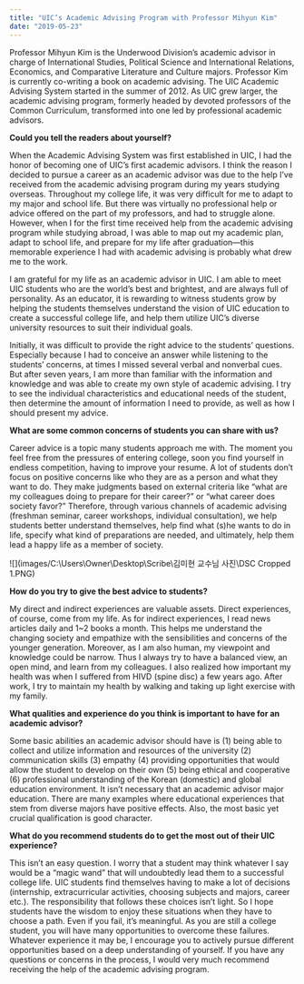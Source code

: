 ```yaml
---
title: "UIC’s Academic Advising Program with Professor Mihyun Kim"
date: "2019-05-23"
---
```


Professor Mihyun Kim is the Underwood Division’s academic advisor in charge of International Studies, Political Science and International Relations, Economics, and Comparative Literature and Culture majors. Professor Kim is currently co-writing a book on academic advising. The UIC Academic Advising System started in the summer of 2012. As UIC grew larger, the academic advising program, formerly headed by devoted professors of the Common Curriculum, transformed into one led by professional academic advisors.

**Could you tell the readers about yourself?**

When the Academic Advising System was first established in UIC, I had the honor of becoming one of UIC’s first academic advisors. I think the reason I decided to pursue a career as an academic advisor was due to the help I’ve received from the academic advising program during my years studying overseas. Throughout my college life, it was very difficult for me to adapt to my major and school life. But there was virtually no professional help or advice offered on the part of my professors, and had to struggle alone. However, when I for the first time received help from the academic advising program while studying abroad, I was able to map out my academic plan, adapt to school life, and prepare for my life after graduation—this memorable experience I had with academic advising is probably what drew me to the work.

I am grateful for my life as an academic advisor in UIC. I am able to meet UIC students who are the world’s best and brightest, and are always full of personality. As an educator, it is rewarding to witness students grow by helping the students themselves understand the vision of UIC education to create a successful college life, and help them utilize UIC’s diverse university resources to suit their individual goals.

Initially, it was difficult to provide the right advice to the students’ questions. Especially because I had to conceive an answer while listening to the students’ concerns, at times I missed several verbal and nonverbal cues. But after seven years, I am more than familiar with the information and knowledge and was able to create my own style of academic advising. I try to see the individual characteristics and educational needs of the student, then determine the amount of information I need to provide, as well as how I should present my advice.

**What are some common concerns of students you can share with us?**

Career advice is a topic many students approach me with. The moment you feel free from the pressures of entering college, soon you find yourself in endless competition, having to improve your resume. A lot of students don’t focus on positive concerns like who they are as a person and what they want to do. They make judgments based on external criteria like “what are my colleagues doing to prepare for their career?” or “what career does society favor?” Therefore, through various channels of academic advising (freshman seminar, career workshops, individual consultation), we help students better understand themselves, help find what (s)he wants to do in life, specify what kind of preparations are needed, and ultimately, help them lead a happy life as a member of society.

![](images/C:\Users\Owner\Desktop\Scribe\김미현 교수님 사진\DSC Cropped 1.PNG)

**How do you try to give the best advice to students?**

My direct and indirect experiences are valuable assets. Direct experiences, of course, come from my life. As for indirect experiences, I read news articles daily and 1~2 books a month. This helps me understand the changing society and empathize with the sensibilities and concerns of the younger generation. Moreover, as I am also human, my viewpoint and knowledge could be narrow. Thus I always try to have a balanced view, an open mind, and learn from my colleagues. I also realized how important my health was when I suffered from HIVD (spine disc) a few years ago. After work, I try to maintain my health by walking and taking up light exercise with my family.

**What qualities and experience do you think is important to have for an academic advisor?**

Some basic abilities an academic advisor should have is (1) being able to collect and utilize information and resources of the university (2) communication skills (3) empathy (4) providing opportunities that would allow the student to develop on their own (5) being ethical and cooperative (6) professional understanding of the Korean (domestic) and global education environment. It isn’t necessary that an academic advisor major education. There are many examples where educational experiences that stem from diverse majors have positive effects. Also, the most basic yet crucial qualification is good character.

**What do you recommend students do to get the most out of their UIC experience?**

This isn’t an easy question. I worry that a student may think whatever I say would be a “magic wand” that will undoubtedly lead them to a successful college life. UIC students find themselves having to make a lot of decisions (internship, extracurricular activities, choosing subjects and majors, career etc.). The responsibility that follows these choices isn’t light. So I hope students have the wisdom to enjoy these situations when they have to choose a path. Even if you fail, it’s meaningful. As you are still a college student, you will have many opportunities to overcome these failures. Whatever experience it may be, I encourage you to actively pursue different opportunities based on a deep understanding of yourself. If you have any questions or concerns in the process, I would very much recommend receiving the help of the academic advising program.
